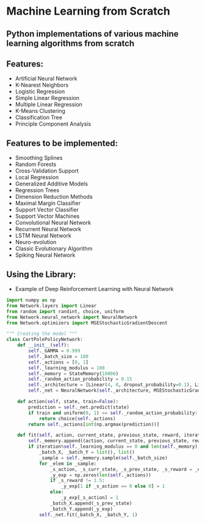 # Machine Learning from Scratch
## Python implementations of various machine learning algorithms from scratch
 
## Features:
  * Artificial Neural Network
  * K-Nearest Neighbors
  * Logistic Regression
  * Simple Linear Regression
  * Multiple Linear Regression
  * K-Means Clustering
  * Classification Tree
  * Principle Component Analysis
  
## Features to be implemented:
  * Smoothing Splines
  * Random Forests
  * Cross-Validation Support
  * Local Regression
  * Generalized Additive Models
  * Regression Trees
  * Dimension Reduction Methods
  * Maximal Margin Classifier
  * Support Vector Classifier
  * Support Vector Machines
  * Convolutional Neural Network
  * Recurrent Neural Network
  * LSTM Neural Network
  * Neuro-evolution
  * Classic Evolutionary Algorithm
  * Spiking Neural Network


## Using the Library:

* Example of Deep Reinforcement Learning with Neural Network
```python
import numpy as np
from Network.layers import Linear
from random import randint, choice, uniform
from Network.neural_network import NeuralNetwork
from Network.optimizers import MSEStochasticGradientDescent

""" Creating the model """
class CartPolePolicyNetwork:
    def __init__(self):
        self._GAMMA = 0.999
        self._batch_size = 100
        self._actions = [0, 1]
        self._learning_modulus = 100
        self._memory = StateMemory(10000)
        self._random_action_probability = 0.15
        self._architecture = [Linear(4, 8, dropout_probability=0.1), Linear(8, 8, dropout_probability=0.2), Linear(8, len(self._actions))]
        self._net = NeuralNetwork(self._architecture, MSEStochasticGradientDescent(), minibatch_size=4)

    def action(self, state, train=False):
        prediction = self._net.predict(state)
        if train and uniform(0, 1) <= self._random_action_probability:
            return choice(self._actions)
        return self._actions[int(np.argmax(prediction))]

    def fit(self, action, current_state, previous_state, reward, iteration):
        self._memory.append((action, current_state, previous_state, reward))
        if iteration%self._learning_modulus == 0 and len(self._memory) >= self._batch_size:
            _batch_X, _batch_Y = list(), list()
            _sample = self._memory.sample(self._batch_size)
            for _elem in _sample:
                _s_action, _s_curr_state, _s_prev_state, _s_reward = _elem
                _y_exp = np.zeros(len(self._actions))
                if _s_reward != 1.5:
                    _y_exp[1 if _s_action == 0 else 0] = 1
                else:
                    _y_exp[_s_action] = 1
                _batch_X.append(_s_prev_state)
                _batch_Y.append(_y_exp)
            self._net.fit(_batch_X, _batch_Y, 1)
```

